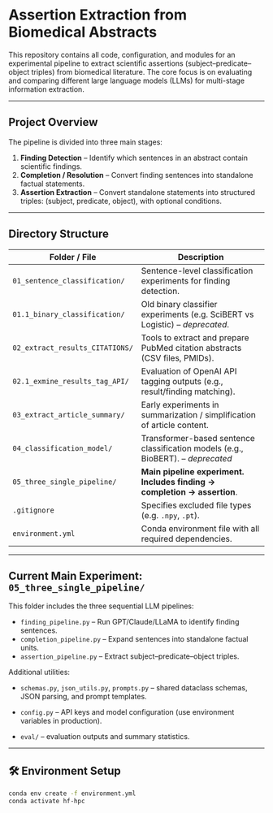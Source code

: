 # Assertion Extraction from Biomedical Abstracts

This repository contains all code, configuration, and modules for an experimental pipeline to extract scientific assertions (subject–predicate–object triples) from biomedical literature. The core focus is on evaluating and comparing different large language models (LLMs) for multi-stage information extraction.

---

## Project Overview

The pipeline is divided into three main stages:

1. **Finding Detection** – Identify which sentences in an abstract contain scientific findings.
2. **Completion / Resolution** – Convert finding sentences into standalone factual statements.
3. **Assertion Extraction** – Convert standalone statements into structured triples: (subject, predicate, object), with optional conditions.

---

## Directory Structure

| Folder / File                      | Description                                                                 |
|-----------------------------------|-----------------------------------------------------------------------------|
| `01_sentence_classification/`     | Sentence-level classification experiments for finding detection.            |
| `01.1_binary_classification/`     | Old binary classifier experiments (e.g. SciBERT vs Logistic) – *deprecated*. |
| `02_extract_results_CITATIONS/`   | Tools to extract and prepare PubMed citation abstracts (CSV files, PMIDs). |
| `02.1_exmine_results_tag_API/`    | Evaluation of OpenAI API tagging outputs (e.g., result/finding matching).   |
| `03_extract_article_summary/`     | Early experiments in summarization / simplification of article content.    |
| `04_classification_model/`        | Transformer-based sentence classification models (e.g., BioBERT). – *deprecated*          |
| `05_three_single_pipeline/`       | **Main pipeline experiment. Includes finding → completion → assertion**.   |
| `.gitignore`                      | Specifies excluded file types (e.g. `.npy`, `.pt`).                         |
| `environment.yml`                 | Conda environment file with all required dependencies.                      |
---

## Current Main Experiment: `05_three_single_pipeline/`

This folder includes the three sequential LLM pipelines:

- `finding_pipeline.py` – Run GPT/Claude/LLaMA to identify finding sentences.
- `completion_pipeline.py` – Expand sentences into standalone factual units.
- `assertion_pipeline.py` – Extract subject–predicate–object triples.

Additional utilities:
- `schemas.py`, `json_utils.py`, `prompts.py` – shared dataclass schemas, JSON parsing, and prompt templates.
- `config.py` – API keys and model configuration (use environment variables in production).

- `eval/` – evaluation outputs and summary statistics.

---

## 🛠️ Environment Setup

```bash
conda env create -f environment.yml
conda activate hf-hpc

